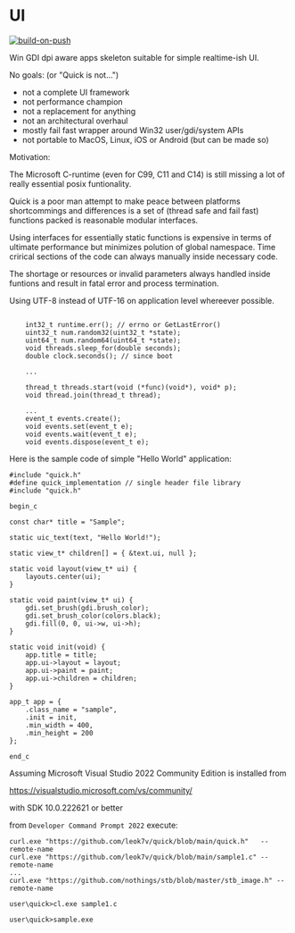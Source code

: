# UI

[![build-on-push](https://github.com/leok7v/ui/actions/workflows/build-on-push.yml/badge.svg)](https://github.com/leok7v/ui/actions/workflows/build-on-push.yml)

Win GDI dpi aware apps skeleton suitable for simple realtime-ish UI.

No goals: (or "Quick is not...")
* not a complete UI framework
* not performance champion
* not a replacement for anything
* not an architectural overhaul
* mostly fail fast wrapper around Win32 user/gdi/system APIs
* not portable to MacOS, Linux, iOS or Android (but can be made so)

Motivation:

The Microsoft C-runtime (even for C99, C11 and C14) is still missing
a lot of really essential posix funtionality.

Quick is a poor man attempt to make peace between platforms 
shortcommings and differences is a set of (thread safe and
fail fast) functions packed is reasonable modular interfaces.

Using interfaces for essentially static functions is expensive
in terms of ultimate performance but minimizes polution of 
global namespace. Time crirical sections of the code can always
manually inside necessary code.

The shortage or resources or invalid parameters always handled
inside funtions and result in fatal error and process termination.

Using UTF-8 instead of UTF-16 on application level whereever possible.

```

    int32_t runtime.err(); // errno or GetLastError()
    uint32_t num.random32(uint32_t *state);
    uint64_t num.random64(uint64_t *state);
    void threads.sleep_for(double seconds);
    double clock.seconds(); // since boot

    ...

    thread_t threads.start(void (*func)(void*), void* p);
    void thread.join(thread_t thread);

    ...
    event_t events.create();
    void events.set(event_t e);
    void events.wait(event_t e);
    void events.dispose(event_t e);

```

Here is the sample code of simple "Hello World" application:

```
#include "quick.h"
#define quick_implementation // single header file library
#include "quick.h"

begin_c

const char* title = "Sample";

static uic_text(text, "Hello World!");

static view_t* children[] = { &text.ui, null };

static void layout(view_t* ui) {
    layouts.center(ui);
}

static void paint(view_t* ui) {
    gdi.set_brush(gdi.brush_color);
    gdi.set_brush_color(colors.black);
    gdi.fill(0, 0, ui->w, ui->h);
}

static void init(void) {
    app.title = title;
    app.ui->layout = layout;
    app.ui->paint = paint;
    app.ui->children = children;
}

app_t app = {
    .class_name = "sample",
    .init = init,
    .min_width = 400,
    .min_height = 200
};

end_c
```

Assuming Microsoft Visual Studio 2022 Community Edition is installed from
  
https://visualstudio.microsoft.com/vs/community/

with SDK 10.0.222621 or better

from ``Developer Command Prompt 2022`` execute:

```
curl.exe "https://github.com/leok7v/quick/blob/main/quick.h"   --remote-name
curl.exe "https://github.com/leok7v/quick/blob/main/sample1.c" --remote-name
...
curl.exe "https://github.com/nothings/stb/blob/master/stb_image.h" --remote-name

user\quick>cl.exe sample1.c

user\quick>sample.exe
```

